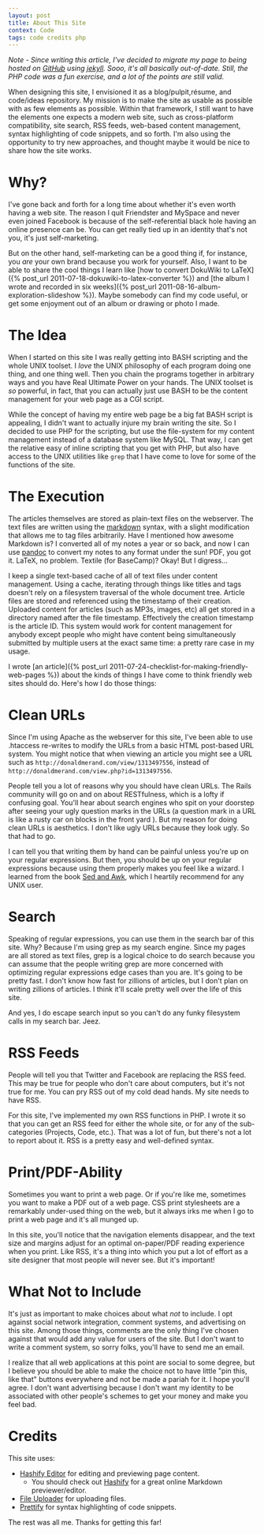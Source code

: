```yaml
---
layout: post
title: About This Site  
context: Code  
tags: code credits php
---
```


_Note - Since writing this article, I've decided to migrate my page to being hosted on [GitHub](http://github.com/donaldmerand) using [jekyll](https://github.com/mojombo/jekyll). Sooo, it's all basically out-of-date. Still, the PHP code was a fun exercise, and a lot of the points are still valid._



When designing this site, I envisioned it as a blog/pulpit,résume, and code/ideas repository. My mission is to make the site as usable as possible with as few elements as possible. Within that framework, I still want to have the elements one expects a modern web site, such as cross-platform compatibility, site search, RSS feeds, web-based content management, syntax highlighting of code snippets, and so forth. I'm also using the opportunity to try new approaches, and thought maybe it would be nice to share how the site works. 


#	Why?

I've gone back and forth for a long time about whether it's even worth having a web site. The reason I quit Friendster and MySpace and never even joined Facebook is because of the self-referential black hole having an online presence can be. You can get really tied up in an identity that's not you, it's just self-marketing.

But on the other hand, self-marketing can be a good thing if, for instance, you _are_ your own brand because you work for yourself. Also, I want to be able to share the cool things I learn like [how to convert DokuWiki to LaTeX]({% post_url 2011-07-18-dokuwiki-to-latex-converter %}) and [the album I wrote and recorded in six weeks]({% post_url 2011-08-16-album-exploration-slideshow %}). Maybe somebody can find my code useful, or get some enjoyment out of an album or drawing or photo I made.


#	The Idea

When I started on this site I was really getting into BASH scripting and the whole UNIX toolset. I _love_ the UNIX philosophy of each program doing one thing, and one thing well. Then you chain the programs together in arbitrary ways and you have Real Ultimate Power on your hands. The UNIX toolset is _so_ powerful, in fact, that you can actually just use BASH to be the content management for your web page as a CGI script.

While the concept of having my entire web page be a big fat BASH script is appealing, I didn't want to actually injure my brain writing the site. So I decided to use PHP for the scripting,  but use the file-system for my content management instead of a database system like MySQL. That way, I can get the relative easy of inline scripting that you get with PHP, but also have access to the UNIX utilities like `grep` that I have come to love for some of the functions of the site.


#	The Execution

The articles themselves are stored as plain-text files on the webserver. The text files are written using the [markdown](http://daringfireball.net/projects/markdown/) syntax, with a slight modification that allows me to tag files arbitrarily. Have I mentioned how awesome Markdown is? I converted all of my notes a year or so back, and now I can use [pandoc](http://johnmacfarlane.net/pandoc/) to convert my notes to any format under the sun! PDF, you got it. LaTeX, no problem. Textile (for BaseCamp)? Okay! But I digress...

I keep a single text-based cache of all of text files under content management. Using a cache, iterating through things like titles and tags doesn't rely on a filesystem traversal of the whole document tree. Article files are stored and referenced using the timestamp of their creation. Uploaded content for articles (such as MP3s, images, etc) all get stored in a directory named after the file timestamp. Effectively the creation timestamp is the article ID. This system would work for content management for anybody except people who might have content being simultaneously submitted by multiple users at the exact same time: a pretty rare case in my usage.

I wrote [an article]({% post_url 2011-07-24-checklist-for-making-friendly-web-pages %}) about the kinds of things I have come to think friendly web sites should do. Here's how I do those things:


#	Clean URLs

Since I'm using Apache as the webserver for this site, I've been able to use .htaccess re-writes to modify the URLs from a basic HTML post-based URL system. You might notice that when viewing an article you might see a URL such as `http://donaldmerand.com/view/1313497556`, instead of `http://donaldmerand.com/view.php?id=1313497556`. 

People tell you a lot of reasons why you should have clean URLs. The Rails community will go on and on about RESTfulness, which is a lofty if confusing goal. You'll hear about search engines who spit on your doorstep after seeing your ugly question marks in the URLs (a question mark in a URL is like a rusty car on blocks in the front yard ). But my reason for doing clean URLs is aesthetics. I don't like ugly URLs because they look ugly. So that had to go.

I can tell you that writing them by hand can be painful unless you're up on your regular expressions. But then, you should be up on your regular expressions because using them properly makes you feel like a wizard. I learned from the book [Sed and Awk](http://shop.oreilly.com/product/9781565922259.do), which I heartily recommend for any UNIX user.


#	Search

Speaking of regular expressions, you can use them in the search bar of this site. Why? Because I'm using grep as my search engine. Since my pages are all stored as text files, grep is a logical choice to do search because you can assume that the people writing grep are more concerned with optimizing regular expressions edge cases than you are. It's going to be pretty fast. I don't know how fast for zillions of articles, but I don't plan on writing zillions of articles. I think it'll scale pretty well over the life of this site.

And yes, I do escape search input so you can't do any funky filesystem calls in my search bar. Jeez.


#	RSS Feeds

People will tell you that Twitter and Facebook are replacing the RSS feed. This may be true for people who don't care about computers, but it's not true for me. You can pry RSS out of my cold dead hands. My site needs to have RSS.

For this site, I've implemented my own RSS functions in PHP. I wrote it so that you can get an RSS feed for either the whole site, or for any of the sub-categories (Projects, Code, etc.). That was a lot of fun, but there's not a lot to report about it. RSS is a pretty easy and well-defined syntax.


#	Print/PDF-Ability

Sometimes you want to print a web page. Or if you're like me, sometimes you want to make a PDF out of a web page. CSS print stylesheets are a remarkably under-used thing on the web, but it always irks me when I go to print a web page and it's all munged up.

In this site, you'll notice that the navigation elements disappear, and the text size and margins adjust for an optimal on-paper/PDF reading experience when you print. Like RSS, it's a thing into which you put a lot of effort as a site designer that most people will never see. But it's important!


#	What Not to Include

It's just as important to make choices about what _not_ to include. I opt against social network integration, comment systems, and advertising on this site. Among those things, comments are the only thing I've chosen against that would add any value for users of the site. But I don't want to write a comment system, so sorry folks, you'll have to send me an email.

I realize that all web applications at this point are social to some degree, but I believe you should be able to make the choice not to have little "pin this, like that" buttons everywhere and not be made a pariah for it. I hope you'll agree. I don't want advertising because I don't want my identity to be associated with other people's schemes to get your money and make you feel bad.


#	Credits

This site uses:

  - [Hashify Editor](https://bitbucket.org/davidchambers/hashify-editor) for editing and previewing page content.
     - You should check out [Hashify](http://hashify.me) for a great online Markdown previewer/editor.
  - [File Uploader](http://github.com/valums/file-uploader) for uploading files.
  - [Prettify](https://code.google.com/p/google-code-prettify/) for syntax highlighting of code snippets.

The rest was all me. Thanks for getting this far!
